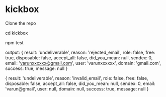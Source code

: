 # kickbox

Clone the repo

cd kickbox

npm test


output:
{
  result: 'undeliverable',
  reason: 'rejected_email',
  role: false,
  free: true,
  disposable: false,
  accept_all: false,
  did_you_mean: null,
  sendex: 0,
  email: 'varunxxxxxx@gmail.com',
  user: 'varunxxxxxx',
  domain: 'gmail.com',
  success: true,
  message: null
}

{
  result: 'undeliverable',
  reason: 'invalid_email',
  role: false,
  free: false,
  disposable: false,
  accept_all: false,
  did_you_mean: null,
  sendex: 0,
  email: 'varun@gmail',
  user: null,
  domain: null,
  success: true,
  message: null
}
